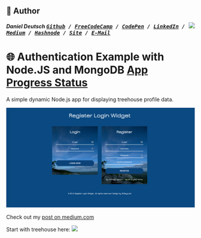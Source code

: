 ## 📝 Author
[<img src="https://s3-us-west-2.amazonaws.com/s.cdpn.io/854371/profile/profile-80_2.jpg" align="right">](http://ddcreationstudios.at/)

##### Daniel Deutsch <kbd>[Github](https://github.com/DDCreationStudios) / [FreeCodeCamp](https://www.freecodecamp.com/ddcreationstudios) / [CodePen](http://codepen.io/ddcreationstudios/) / [LinkedIn](https://www.linkedin.com/in/daniel-deutsch-b95611127) / [Medium](https://medium.com/@ddcreationstudi) / [Hashnode](https://hashnode.com/@DDCreationStudio) / [Site](http://ddcreationstudios.at/) /  [E-Mail](mailto:deudan1010@gmail.com)</kbd>

# 🌐 Authentication Example with Node.JS and MongoDB [App Progress Status](https://img.shields.io/badge/Status-Finished-0520b7.svg?style=plastic)

A simple dynamic Node.js app for displaying treehouse profile data. 

<img src="./preview.png" alt="pic"/>


Check out my [post on medium.com](https://medium.com/@ddcreationstudi)

Start with treehouse here:
<a href="http://referrals.trhou.se/danieldeutsch3" target="_blank"><img src="https://static.teamtreehouse.com/assets/content/referral-badge-grn.png"/></a>